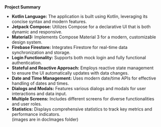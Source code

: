 **Project Summary**

- **Kotlin Language:** The application is built using Kotlin, leveraging its concise syntax and modern features.
- **Jetpack Compose:** Utilizes Compose for a declarative UI that is both dynamic and responsive.
- **Material3:** Implements Compose Material 3 for a modern, customizable design system.
- **Firebase Firestore:** Integrates Firestore for real-time data synchronization and storage.
- **Login Functionality:** Supports both mock login and fully functional authentication.
- **Stateful and Reactive Approach:** Employs reactive state management to ensure the UI automatically updates with data changes.
- **Date and Time Management:** Uses modern date/time APIs for effective handling of dates and times.
- **Dialogs and Modals:** Features various dialogs and modals for user interactions and data input.
- **Multiple Screens:** Includes different screens for diverse functionalities and user roles.
- **Statistics:** Displays comprehensive statistics to track key metrics and performance indicators.<br/>
  (images are in docImages folder)
